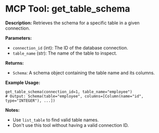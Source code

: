 # MCP Tool: get_table_schema

**Description:**
Retrieves the schema for a specific table in a given connection.

**Parameters:**
- `connection_id` (int): The ID of the database connection.
- `table_name` (str): The name of the table to inspect.

**Returns:**
- `Schema`: A schema object containing the table name and its columns.

**Example Usage:**
```
get_table_schema(connection_id=1, table_name="employee")
# Output: Schema(table="employee", columns=[Column(name="id", type="INTEGER"), ...])
```

**Notes:**
- Use `list_table` to find valid table names.
- Don't use this tool without having a valid connection ID.
